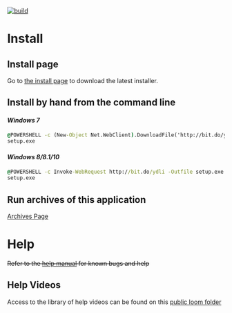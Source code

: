 [![build](https://img.shields.io/badge/build-1.0.6-green.svg)](https://github.com/erwijet/YouTube-Downloader-Source)

# Install
## Install page

Go to [the install page](YouTube%20Downloader/publish/publish.htm) to download the latest installer.

## Install by hand from the command line

#### *Windows 7*
```bat
@POWERSHELL -c (New-Object Net.WebClient).DownloadFile('http://bit.do/ydli', 'setup.exe')
setup.exe
```
#### *Windows 8/8.1/10*
```bat
@POWERSHELL -c Invoke-WebRequest http://bit.do/ydli -Outfile setup.exe
setup.exe
```

## Run archives of this application
[Archives Page](Archives.md)

# Help
~~Refer to the [help manual](manual.html) for known bugs and help~~
## Help Videos
Access to the library of help videos can be found on this [public loom folder](https://useloom.com/share/folder/d7a86689566c4edea0d8c6e66142ceea)
